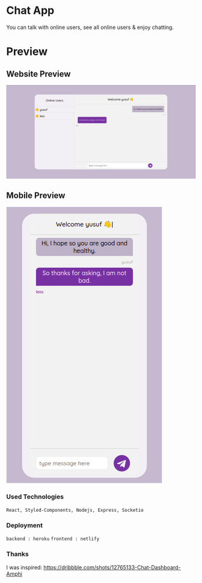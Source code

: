 # Chat App
You can talk with  online users,
see all online users & enjoy chatting.

# Preview
## Website Preview
![Image of chat](webSitePreview.png)
## Mobile Preview
![Image of chat](mobilePreview.png)

### Used Technologies
```React, Styled-Components, Nodejs, Express, Socketio```
### Deployment
```backend : heroku```
```frontend : netlify```

### Thanks
I was inspired: https://dribbble.com/shots/12765133-Chat-Dashboard-Amphi
